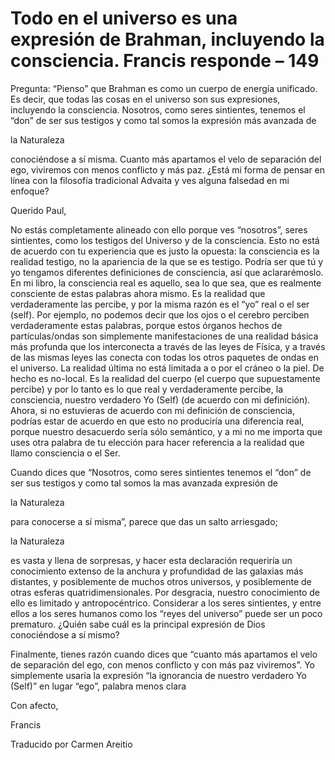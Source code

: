 # Todo en el universo es una expresión de Brahman, incluyendo la consciencia. Francis responde – 149

Pregunta: “Pienso” que Brahman es como un cuerpo de energía unificado. Es decir, que todas las cosas en el universo son sus expresiones, incluyendo la consciencia. Nosotros, como seres sintientes, tenemos el “don” de ser sus testigos y como tal somos la expresión más avanzada de

la Naturaleza

conociéndose a sí misma. Cuanto más apartamos el velo de separación del ego, viviremos con menos conflicto y más paz. ¿Está mi forma de pensar en línea con la filosofía tradicional Advaita y ves alguna falsedad en mi enfoque?

Querido Paul,

No estás completamente alineado con ello porque ves “nosotros”, seres sintientes, como los testigos del Universo y de la consciencia. Esto no está de acuerdo con tu experiencia que es justo la opuesta: la consciencia es la realidad testigo, no la apariencia de la que se es testigo. Podría ser que tú y yo tengamos diferentes definiciones de consciencia, así que aclararémoslo. En mi libro, la consciencia real es aquello, sea lo que sea, que es realmente consciente de estas palabras ahora mismo. Es la realidad que verdaderamente las percibe, y por la misma razón es el “yo” real o el ser (self). Por ejemplo, no podemos decir que los ojos o el cerebro perciben verdaderamente estas palabras, porque estos órganos hechos de partículas/ondas son simplemente manifestaciones de una realidad básica más profunda que los interconecta a través de las leyes de Física, y a través de las mismas leyes las conecta con todas los otros paquetes de ondas en el universo. La realidad última no está limitada a o por el cráneo o la piel. De hecho es no-local. Es la realidad del cuerpo (el cuerpo que supuestamente percibe) y por lo tanto es lo que real y verdaderamente percibe, la consciencia, nuestro verdadero Yo (Self) (de acuerdo con mi definición). Ahora, si no estuvieras de acuerdo con mi definición de consciencia, podrías estar de acuerdo en que esto no produciría una diferencia real, porque nuestro desacuerdo sería sólo semántico, y a mi no me importa que uses otra palabra de tu elección para hacer referencia a la realidad que llamo consciencia o el Ser.

Cuando dices que “Nosotros, como seres sintientes tenemos el “don” de ser sus testigos y como tal somos la mas avanzada expresión de

la Naturaleza

para conocerse a sí misma”, parece que das un salto arriesgado;

la Naturaleza

es vasta y llena de sorpresas, y hacer esta declaración requeriría un conocimiento extenso de la anchura y profundidad de las galaxias más distantes, y posiblemente de muchos otros universos, y posiblemente de otras esferas quatridimensionales. Por desgracia, nuestro conocimiento de ello es limitado y antropocéntrico. Considerar a los seres sintientes, y entre ellos a los seres humanos como los “reyes del universo” puede ser un poco prematuro. ¿Quién sabe cuál es la principal expresión de Dios conociéndose a sí mismo?

Finalmente, tienes razón cuando dices que “cuanto más apartamos el velo de separación del ego, con menos conflicto y con más paz viviremos”. Yo simplemente usaría la expresión “la ignorancia de nuestro verdadero Yo (Self)” en lugar “ego”, palabra menos clara

Con afecto,

Francis

Traducido por Carmen Areitio

